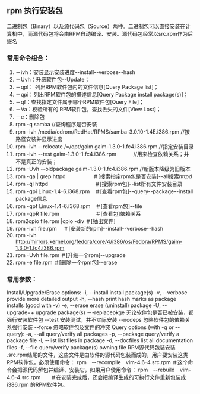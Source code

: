 ## rpm 执行安装包
二进制包（Binary）以及源代码包（Source）两种。二进制包可以直接安装在计算机中，而源代码包将会由RPM自动编译、安装。源代码包经常以src.rpm作为后缀名
### 常用命令组合：
1. －ivh：安装显示安装进度--install--verbose--hash
2. －Uvh：升级软件包--Update；
3. －qpl： 列出RPM软件包内的文件信息[Query Package list]；
4. －qpi：列出RPM软件包的描述信息[Query Package install package(s)]；
5. －qf：查找指定文件属于哪个RPM软件包[Query File]；
6. －Va：校验所有的 RPM软件包，查找丢失的文件[View Lost]；
7. －e：删除包
8. rpm -q samba //查询程序是否安装
9. rpm -ivh /media/cdrom/RedHat/RPMS/samba-3.0.10-1.4E.i386.rpm //按路径安装并显示进度
10. rpm -ivh --relocate /=/opt/gaim gaim-1.3.0-1.fc4.i386.rpm    //指定安装目录
11. rpm -ivh --test gaim-1.3.0-1.fc4.i386.rpm　　　 //用来检查依赖关系；并不是真正的安装；
12. rpm -Uvh --oldpackage gaim-1.3.0-1.fc4.i386.rpm //新版本降级为旧版本
13. rpm -qa | grep httpd　　　　　 ＃[搜索指定rpm包是否安装]--all搜索*httpd*
14. rpm -ql httpd　　　　　　　　　＃[搜索rpm包]--list所有文件安装目录
15. rpm -qpi Linux-1.4-6.i368.rpm　＃[查看rpm包]--query--package--install package信息
16. rpm -qpf Linux-1.4-6.i368.rpm　＃[查看rpm包]--file
17. rpm -qpR file.rpm　　　　　　　＃[查看包]依赖关系
18. rpm2cpio file.rpm |cpio -div    ＃[抽出文件]
19. rpm -ivh file.rpm 　＃[安装新的rpm]--install--verbose--hash
20. rpm -ivh http://mirrors.kernel.org/fedora/core/4/i386/os/Fedora/RPMS/gaim-1.3.0-1.fc4.i386.rpm
21. rpm -Uvh file.rpm    ＃[升级一个rpm]--upgrade
22. rpm -e file.rpm      ＃[删除一个rpm包]--erase
### 常用参数：
Install/Upgrade/Erase options:
-i, --install                     install package(s)
-v, --verbose                     provide more detailed output
-h, --hash                        print hash marks as package installs (good with -v)
-e, --erase                       erase (uninstall) package
-U, --upgrade=<packagefile>+      upgrade package(s)
－-replacepkge                    无论软件包是否已被安装，都强行安装软件包
--test                            安装测试，并不实际安装
--nodeps                          忽略软件包的依赖关系强行安装
--force                           忽略软件包及文件的冲突
Query options (with -q or --query):
-a, --all                         query/verify all packages
-p, --package                     query/verify a package file
-l, --list                        list files in package
-d, --docfiles                    list all documentation files
-f, --file                        query/verify package(s) owning file
RPM源代码包装安装
.src.rpm结尾的文件，这些文件是由软件的源代码包装而成的，用户要安装这类RPM软件包，必须使用命令：
rpm　--recompile　vim-4.6-4.src.rpm   ＃这个命令会把源代码解包并编译、安装它，如果用户使用命令：
rpm　--rebuild　vim-4.6-4.src.rpm　　＃在安装完成后，还会把编译生成的可执行文件重新包装成i386.rpm 的RPM软件包。
